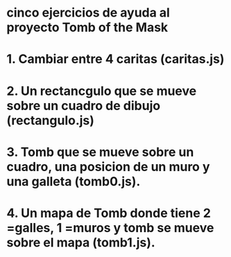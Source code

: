 # cinco ejercicios de ayuda al proyecto Tomb of the Mask 

# 1. Cambiar entre 4 caritas (caritas.js)
# 2. Un rectancgulo que se mueve sobre un cuadro de dibujo (rectangulo.js)
# 3. Tomb que se mueve sobre un cuadro, una posicion de un muro y una galleta (tomb0.js). 
# 4. Un mapa de Tomb donde tiene  2 =galles, 1 =muros  y tomb se mueve sobre el mapa (tomb1.js).
